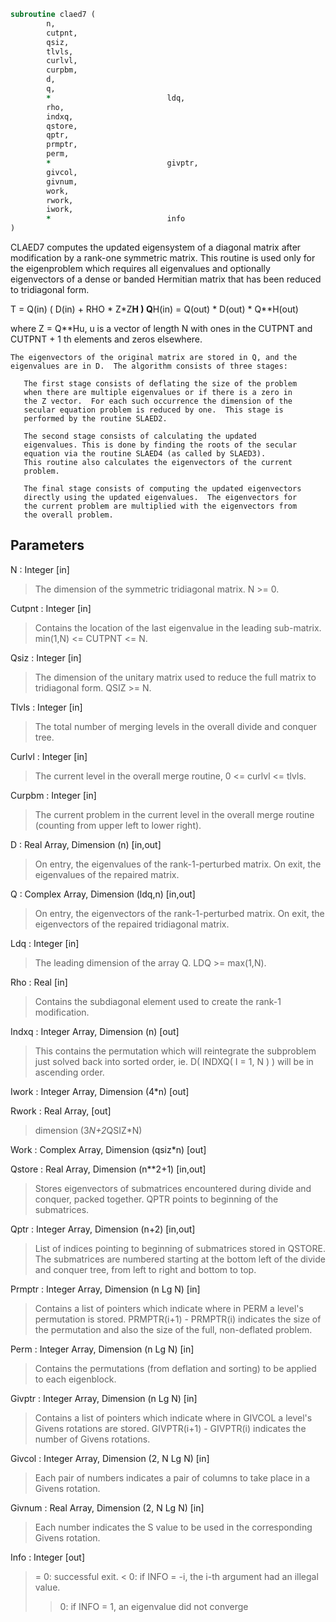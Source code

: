 ```fortran
subroutine claed7 (
		n,
		cutpnt,
		qsiz,
		tlvls,
		curlvl,
		curpbm,
		d,
		q,
		*                          ldq,
		rho,
		indxq,
		qstore,
		qptr,
		prmptr,
		perm,
		*                          givptr,
		givcol,
		givnum,
		work,
		rwork,
		iwork,
		*                          info
)
```

 CLAED7 computes the updated eigensystem of a diagonal
 matrix after modification by a rank-one symmetric matrix. This
 routine is used only for the eigenproblem which requires all
 eigenvalues and optionally eigenvectors of a dense or banded
 Hermitian matrix that has been reduced to tridiagonal form.

   T = Q(in) ( D(in) + RHO * Z*Z**H ) Q**H(in) = Q(out) * D(out) * Q**H(out)

   where Z = Q**Hu, u is a vector of length N with ones in the
   CUTPNT and CUTPNT + 1 th elements and zeros elsewhere.

    The eigenvectors of the original matrix are stored in Q, and the
    eigenvalues are in D.  The algorithm consists of three stages:

       The first stage consists of deflating the size of the problem
       when there are multiple eigenvalues or if there is a zero in
       the Z vector.  For each such occurrence the dimension of the
       secular equation problem is reduced by one.  This stage is
       performed by the routine SLAED2.

       The second stage consists of calculating the updated
       eigenvalues. This is done by finding the roots of the secular
       equation via the routine SLAED4 (as called by SLAED3).
       This routine also calculates the eigenvectors of the current
       problem.

       The final stage consists of computing the updated eigenvectors
       directly using the updated eigenvalues.  The eigenvectors for
       the current problem are multiplied with the eigenvectors from
       the overall problem.

## Parameters
N : Integer [in]
> The dimension of the symmetric tridiagonal matrix.  N >= 0.

Cutpnt : Integer [in]
> Contains the location of the last eigenvalue in the leading
> sub-matrix.  min(1,N) <= CUTPNT <= N.

Qsiz : Integer [in]
> The dimension of the unitary matrix used to reduce
> the full matrix to tridiagonal form.  QSIZ >= N.

Tlvls : Integer [in]
> The total number of merging levels in the overall divide and
> conquer tree.

Curlvl : Integer [in]
> The current level in the overall merge routine,
> 0 <= curlvl <= tlvls.

Curpbm : Integer [in]
> The current problem in the current level in the overall
> merge routine (counting from upper left to lower right).

D : Real Array, Dimension (n) [in,out]
> On entry, the eigenvalues of the rank-1-perturbed matrix.
> On exit, the eigenvalues of the repaired matrix.

Q : Complex Array, Dimension (ldq,n) [in,out]
> On entry, the eigenvectors of the rank-1-perturbed matrix.
> On exit, the eigenvectors of the repaired tridiagonal matrix.

Ldq : Integer [in]
> The leading dimension of the array Q.  LDQ >= max(1,N).

Rho : Real [in]
> Contains the subdiagonal element used to create the rank-1
> modification.

Indxq : Integer Array, Dimension (n) [out]
> This contains the permutation which will reintegrate the
> subproblem just solved back into sorted order,
> ie. D( INDXQ( I = 1, N ) ) will be in ascending order.

Iwork : Integer Array, Dimension (4*n) [out]

Rwork : Real Array, [out]
> dimension (3*N+2*QSIZ*N)

Work : Complex Array, Dimension (qsiz*n) [out]

Qstore : Real Array, Dimension (n**2+1) [in,out]
> Stores eigenvectors of submatrices encountered during
> divide and conquer, packed together. QPTR points to
> beginning of the submatrices.

Qptr : Integer Array, Dimension (n+2) [in,out]
> List of indices pointing to beginning of submatrices stored
> in QSTORE. The submatrices are numbered starting at the
> bottom left of the divide and conquer tree, from left to
> right and bottom to top.

Prmptr : Integer Array, Dimension (n Lg N) [in]
> Contains a list of pointers which indicate where in PERM a
> level's permutation is stored.  PRMPTR(i+1) - PRMPTR(i)
> indicates the size of the permutation and also the size of
> the full, non-deflated problem.

Perm : Integer Array, Dimension (n Lg N) [in]
> Contains the permutations (from deflation and sorting) to be
> applied to each eigenblock.

Givptr : Integer Array, Dimension (n Lg N) [in]
> Contains a list of pointers which indicate where in GIVCOL a
> level's Givens rotations are stored.  GIVPTR(i+1) - GIVPTR(i)
> indicates the number of Givens rotations.

Givcol : Integer Array, Dimension (2, N Lg N) [in]
> Each pair of numbers indicates a pair of columns to take place
> in a Givens rotation.

Givnum : Real Array, Dimension (2, N Lg N) [in]
> Each number indicates the S value to be used in the
> corresponding Givens rotation.

Info : Integer [out]
> = 0:  successful exit.
> < 0:  if INFO = -i, the i-th argument had an illegal value.
> > 0:  if INFO = 1, an eigenvalue did not converge


